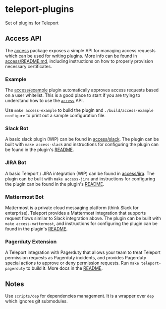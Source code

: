 # teleport-plugins

Set of plugins for Teleport


## Access API

The [access](./access) package exposes a simple API for managing access requests
which can be used for writing plugins.  More info can be found in
[access/README.md](./access/README.md), including instructions on how to properly
provision necessary certificates.

### Example

The [access/example](./access/example) plugin automatically approves access requests based
on a user whitelist.  This is a good place to start if you are trying to understand
how to use the [`access`](./access) API.

Use `make access-example` to build the plugin and `./build/access-example configure` to print out
a sample configuration file.

### Slack Bot

A basic slack plugin (WIP) can be found in [access/slack](./access/slack).
The plugin can be built with `make access-slack` and instructions for configuring the
plugin can be found in the plugin's [README](./access/slack/README.md).

### JIRA Bot

A basic Teleport / JIRA integration (WIP) can be found in [access/jira](./access/jira).
The plugin can be built with `make access-jira` and instructions for configuring the
plugin can be found in the plugin's [README](./access/jira/README.md).

### Mattermost Bot

Mattermost is a private cloud messaging platform (think Slack for enterprise). Teleport provides a
Mattermost integration that supports request flows similar to Slack integration above.
The plugin can be built with `make access-mattermost`, and instructions for configuring the
plugin can be found in the plugin's [README](./access/mattermost/README.md).

### Pagerduty Extension

A Teleport integration with Pagerduty that allows your team to treat Teleport permission requests
as Pagerduty incidents, and provides Pagerduty special actions to approve or deny permission requests.
Run `make teleport-pagerduty` to build it. More docs in the [README](./access/pagerduty/README.md).

## Notes

Use `scripts/dep` for dependencies management. It is a wrapper over `dep` which ignores git submodules.
